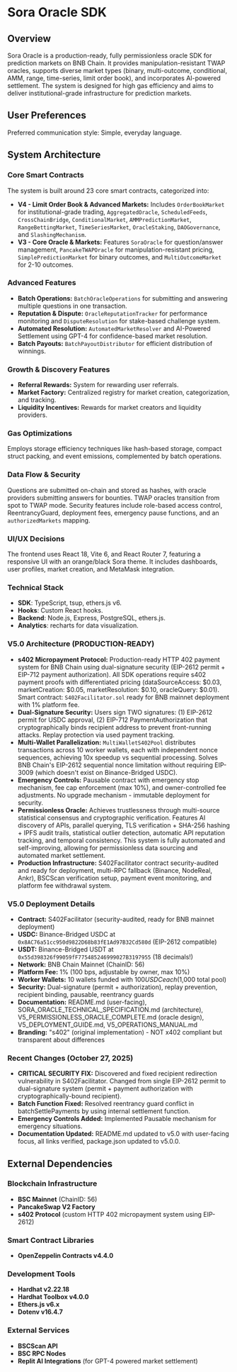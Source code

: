 # Sora Oracle SDK

## Overview
Sora Oracle is a production-ready, fully permissionless oracle SDK for prediction markets on BNB Chain. It provides manipulation-resistant TWAP oracles, supports diverse market types (binary, multi-outcome, conditional, AMM, range, time-series, limit order book), and incorporates AI-powered settlement. The system is designed for high gas efficiency and aims to deliver institutional-grade infrastructure for prediction markets.

## User Preferences
Preferred communication style: Simple, everyday language.

## System Architecture

### Core Smart Contracts
The system is built around 23 core smart contracts, categorized into:
-   **V4 - Limit Order Book & Advanced Markets:** Includes `OrderBookMarket` for institutional-grade trading, `AggregatedOracle`, `ScheduledFeeds`, `CrossChainBridge`, `ConditionalMarket`, `AMMPredictionMarket`, `RangeBettingMarket`, `TimeSeriesMarket`, `OracleStaking`, `DAOGovernance`, and `SlashingMechanism`.
-   **V3 - Core Oracle & Markets:** Features `SoraOracle` for question/answer management, `PancakeTWAPOracle` for manipulation-resistant pricing, `SimplePredictionMarket` for binary outcomes, and `MultiOutcomeMarket` for 2-10 outcomes.

### Advanced Features
-   **Batch Operations:** `BatchOracleOperations` for submitting and answering multiple questions in one transaction.
-   **Reputation & Dispute:** `OracleReputationTracker` for performance monitoring and `DisputeResolution` for stake-based challenge system.
-   **Automated Resolution:** `AutomatedMarketResolver` and AI-Powered Settlement using GPT-4 for confidence-based market resolution.
-   **Batch Payouts:** `BatchPayoutDistributor` for efficient distribution of winnings.

### Growth & Discovery Features
-   **Referral Rewards:** System for rewarding user referrals.
-   **Market Factory:** Centralized registry for market creation, categorization, and tracking.
-   **Liquidity Incentives:** Rewards for market creators and liquidity providers.

### Gas Optimizations
Employs storage efficiency techniques like hash-based storage, compact struct packing, and event emissions, complemented by batch operations.

### Data Flow & Security
Questions are submitted on-chain and stored as hashes, with oracle providers submitting answers for bounties. TWAP oracles transition from spot to TWAP mode. Security features include role-based access control, ReentrancyGuard, deployment fees, emergency pause functions, and an `authorizedMarkets` mapping.

### UI/UX Decisions
The frontend uses React 18, Vite 6, and React Router 7, featuring a responsive UI with an orange/black Sora theme. It includes dashboards, user profiles, market creation, and MetaMask integration.

### Technical Stack
-   **SDK**: TypeScript, tsup, ethers.js v6.
-   **Hooks**: Custom React hooks.
-   **Backend**: Node.js, Express, PostgreSQL, ethers.js.
-   **Analytics**: recharts for data visualization.

### V5.0 Architecture (PRODUCTION-READY)
-   **s402 Micropayment Protocol:** Production-ready HTTP 402 payment system for BNB Chain using dual-signature security (EIP-2612 permit + EIP-712 payment authorization). All SDK operations require s402 payment proofs with differentiated pricing (dataSourceAccess: $0.03, marketCreation: $0.05, marketResolution: $0.10, oracleQuery: $0.01). Smart contract: `S402Facilitator.sol` ready for BNB mainnet deployment with 1% platform fee.
-   **Dual-Signature Security:** Users sign TWO signatures: (1) EIP-2612 permit for USDC approval, (2) EIP-712 PaymentAuthorization that cryptographically binds recipient address to prevent front-running attacks. Replay protection via used payment tracking.
-   **Multi-Wallet Parallelization:** `MultiWalletS402Pool` distributes transactions across 10 worker wallets, each with independent nonce sequences, achieving 10x speedup vs sequential processing. Solves BNB Chain's EIP-2612 sequential nonce limitation without requiring EIP-3009 (which doesn't exist on Binance-Bridged USDC).
-   **Emergency Controls:** Pausable contract with emergency stop mechanism, fee cap enforcement (max 10%), and owner-controlled fee adjustments. No upgrade mechanism - immutable deployment for security.
-   **Permissionless Oracle:** Achieves trustlessness through multi-source statistical consensus and cryptographic verification. Features AI discovery of APIs, parallel querying, TLS verification + SHA-256 hashing + IPFS audit trails, statistical outlier detection, automatic API reputation tracking, and temporal consistency. This system is fully automated and self-improving, allowing for permissionless data sourcing and automated market settlement.
-   **Production Infrastructure:** S402Facilitator contract security-audited and ready for deployment, multi-RPC fallback (Binance, NodeReal, Ankr), BSCScan verification setup, payment event monitoring, and platform fee withdrawal system.

### V5.0 Deployment Details
-   **Contract:** S402Facilitator (security-audited, ready for BNB mainnet deployment)
-   **USDC:** Binance-Bridged USDC at `0x8AC76a51cc950d9822D68b83fE1Ad97B32Cd580d` (EIP-2612 compatible)
-   **USDT:** Binance-Bridged USDT at `0x55d398326f99059fF775485246999027B3197955` (18 decimals!)
-   **Network:** BNB Chain Mainnet (ChainID: 56)
-   **Platform Fee:** 1% (100 bps, adjustable by owner, max 10%)
-   **Worker Wallets:** 10 wallets funded with $100 USDC each ($1,000 total pool)
-   **Security:** Dual-signature (permit + authorization), replay prevention, recipient binding, pausable, reentrancy guards
-   **Documentation:** README.md (user-facing), SORA_ORACLE_TECHNICAL_SPECIFICATION.md (architecture), V5_PERMISSIONLESS_ORACLE_COMPLETE.md (oracle design), V5_DEPLOYMENT_GUIDE.md, V5_OPERATIONS_MANUAL.md
-   **Branding:** "s402" (original implementation) - NOT x402 compliant but transparent about differences

### Recent Changes (October 27, 2025)
-   **CRITICAL SECURITY FIX:** Discovered and fixed recipient redirection vulnerability in S402Facilitator. Changed from single EIP-2612 permit to dual-signature system (permit + payment authorization with cryptographically-bound recipient).
-   **Batch Function Fixed:** Resolved reentrancy guard conflict in batchSettlePayments by using internal settlement function.
-   **Emergency Controls Added:** Implemented Pausable mechanism for emergency situations.
-   **Documentation Updated:** README.md updated to v5.0 with user-facing focus, all links verified, package.json updated to v5.0.0.

## External Dependencies

### Blockchain Infrastructure
-   **BSC Mainnet** (ChainID: 56)
-   **PancakeSwap V2 Factory**
-   **s402 Protocol** (custom HTTP 402 micropayment system using EIP-2612)

### Smart Contract Libraries
-   **OpenZeppelin Contracts v4.4.0**

### Development Tools
-   **Hardhat v2.22.18**
-   **Hardhat Toolbox v4.0.0**
-   **Ethers.js v6.x**
-   **Dotenv v16.4.7**

### External Services
-   **BSCScan API**
-   **BSC RPC Nodes**
-   **Replit AI Integrations** (for GPT-4 powered market settlement)